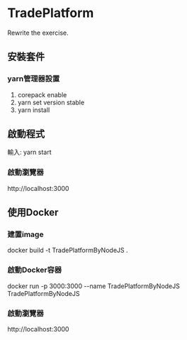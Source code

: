 # TradePlatform
Rewrite the exercise.
## 安裝套件
### yarn管理器設置
1. corepack enable  
2. yarn set version stable  
3. yarn install
## 啟動程式
輸入: yarn start  
### 啟動瀏覽器
http://localhost:3000

## 使用Docker
### 建置image
docker build -t TradePlatformByNodeJS .
### 啟動Docker容器
docker run -p 3000:3000 --name TradePlatformByNodeJS TradePlatformByNodeJS
### 啟動瀏覽器
http://localhost:3000